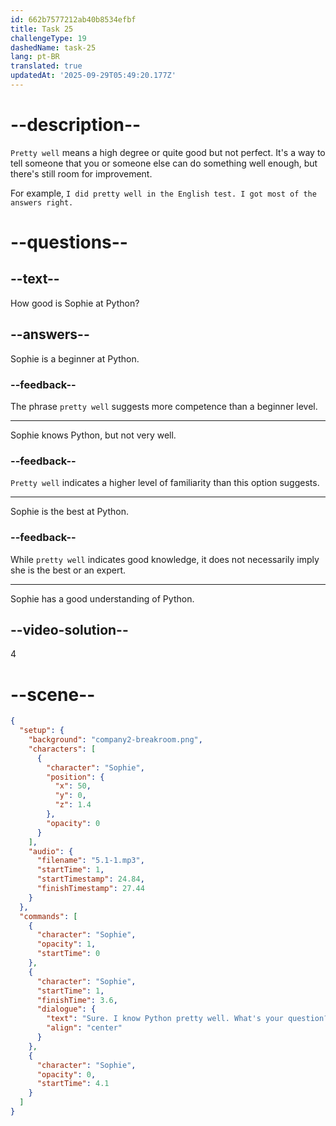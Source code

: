 ```yaml
---
id: 662b7577212ab40b8534efbf
title: Task 25
challengeType: 19
dashedName: task-25
lang: pt-BR
translated: true
updatedAt: '2025-09-29T05:49:20.177Z'
---
```


<!-- (Audio) Sophie: Sure. I know Python pretty well. What's your question? -->

# --description--

`Pretty well` means a high degree or quite good but not perfect. It's a way to tell someone that you or someone else can do something well enough, but there's still room for improvement.

For example, `I did pretty well in the English test. I got most of the answers right.`

# --questions--

## --text--

How good is Sophie at Python?

## --answers--

Sophie is a beginner at Python.

### --feedback--

The phrase `pretty well` suggests more competence than a beginner level.

---

Sophie knows Python, but not very well.

### --feedback--

`Pretty well` indicates a higher level of familiarity than this option suggests.

---

Sophie is the best at Python.

### --feedback--

While `pretty well` indicates good knowledge, it does not necessarily imply she is the best or an expert.

---

Sophie has a good understanding of Python.

## --video-solution--

4

# --scene--

```json
{
  "setup": {
    "background": "company2-breakroom.png",
    "characters": [
      {
        "character": "Sophie",
        "position": {
          "x": 50,
          "y": 0,
          "z": 1.4
        },
        "opacity": 0
      }
    ],
    "audio": {
      "filename": "5.1-1.mp3",
      "startTime": 1,
      "startTimestamp": 24.84,
      "finishTimestamp": 27.44
    }
  },
  "commands": [
    {
      "character": "Sophie",
      "opacity": 1,
      "startTime": 0
    },
    {
      "character": "Sophie",
      "startTime": 1,
      "finishTime": 3.6,
      "dialogue": {
        "text": "Sure. I know Python pretty well. What's your question?",
        "align": "center"
      }
    },
    {
      "character": "Sophie",
      "opacity": 0,
      "startTime": 4.1
    }
  ]
}
```
